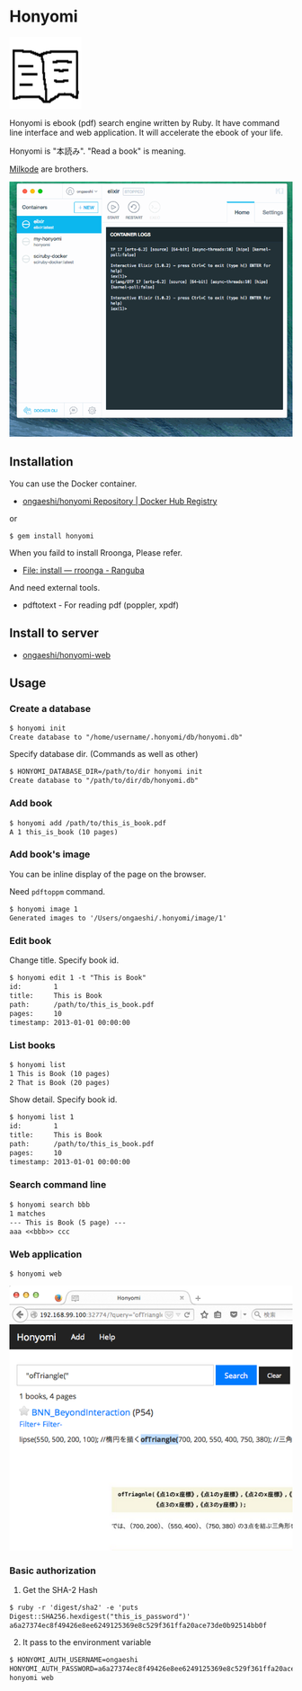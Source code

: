 # Honyomi

![honyomi-incon](images/honyomi-icon.png)

Honyomi is ebook (pdf) search engine written by Ruby. It have command line interface and web application. It will accelerate the ebook of your life.

Honyomi is "本読み". "Read a book" is meaning.

[Milkode](https://github.com/ongaeshi/milkode) are brothers.

![honyomi-03.gif](images/honyomi-03.gif)

## Installation

You can use the Docker container.

- [ongaeshi/honyomi Repository | Docker Hub Registry](https://registry.hub.docker.com/u/ongaeshi/honyomi/)

or

    $ gem install honyomi

When you faild to install Rroonga, Please refer.
* [File: install — rroonga - Ranguba](http://ranguba.org/rroonga/en/file.install.html)

And need external tools.
* pdftotext - For reading pdf (poppler, xpdf)

## Install to server
* [ongaeshi/honyomi-web](https://github.com/ongaeshi/honyomi-web)

## Usage

### Create a database

```
$ honyomi init
Create database to "/home/username/.honyomi/db/honyomi.db"
```

Specify database dir. (Commands as well as other)

```
$ HONYOMI_DATABASE_DIR=/path/to/dir honyomi init
Create database to "/path/to/dir/db/honyomi.db"
```

### Add book

```
$ honyomi add /path/to/this_is_book.pdf
A 1 this_is_book (10 pages)
```

### Add book's image

You can be inline display of the page on the browser.

Need `pdftoppm` command.

```
$ honyomi image 1
Generated images to '/Users/ongaeshi/.honyomi/image/1'
```

### Edit book

Change title. Specify book id.

```
$ honyomi edit 1 -t "This is Book"
id:        1
title:     This is Book
path:      /path/to/this_is_book.pdf
pages:     10
timestamp: 2013-01-01 00:00:00
```

### List books

```
$ honyomi list
1 This is Book (10 pages)
2 That is Book (20 pages)
```

Show detail. Specify book id.

```
$ honyomi list 1
id:        1
title:     This is Book
path:      /path/to/this_is_book.pdf
pages:     10
timestamp: 2013-01-01 00:00:00
```

### Search command line

```
$ honyomi search bbb
1 matches
--- This is Book (5 page) ---
aaa <<bbb>> ccc
```

### Web application

```
$ honyomi web
```

![honyomi-01.png](images/honyomi-01.png)

### Basic authorization

1. Get the SHA-2 Hash

```
$ ruby -r 'digest/sha2' -e 'puts Digest::SHA256.hexdigest("this_is_password")'
a6a27374ec8f49426e8ee6249125369e8c529f361ffa20ace73de0b92514bb0f
```

2. It pass to the environment variable

```
$ HONYOMI_AUTH_USERNAME=ongaeshi HONYOMI_AUTH_PASSWORD=a6a27374ec8f49426e8ee6249125369e8c529f361ffa20ace73de0b92514bb0f honyomi web
```



